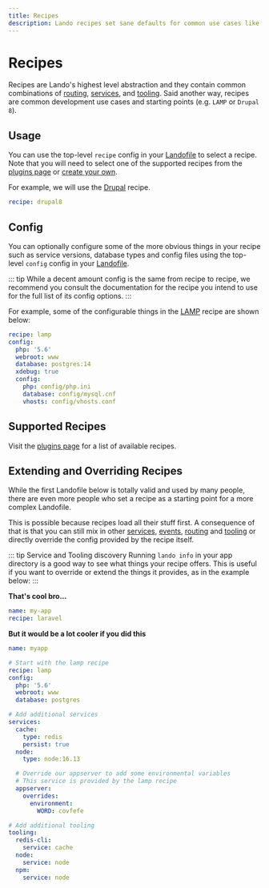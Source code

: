 ```yaml
---
title: Recipes
description: Lando recipes set sane defaults for common use cases like Drupal, WordPress or MEAN but are also highly configurable and extensible for all occasions.
---
```


# Recipes

Recipes are Lando's highest level abstraction and they contain common combinations of [routing](./proxy.md), [services](./services.md), and [tooling](./tooling.md). Said another way, recipes are common development use cases and starting points (e.g. `LAMP` or `Drupal 8`).

## Usage

You can use the top-level `recipe` config in your [Landofile](./index.md) to select a recipe. Note that you will need to select one of the supported recipes from the [plugins page](https://docs.lando.dev/plugins) or [create your own](https://docs.lando.dev/contrib/coder.html#recipes).

For example, we will use the [Drupal](https://docs.lando.dev/drupal/) recipe.

```yaml
recipe: drupal8
```

## Config

You can optionally configure some of the more obvious things in your recipe such as service versions, database types and config files using the top-level `config` config in your [Landofile](./index.md).

::: tip
While a decent amount config is the same from recipe to recipe, we recommend you consult the documentation for the recipe you intend to use for the full list of its config options.
:::

For example, some of the configurable things in the [LAMP](https://docs.lando.dev/lamp/) recipe are shown below:

```yml
recipe: lamp
config:
  php: '5.6'
  webroot: www
  database: postgres:14
  xdebug: true
  config:
    php: config/php.ini
    database: config/mysql.cnf
    vhosts: config/vhosts.conf
```

## Supported Recipes

Visit the [plugins page](https://docs.lando.dev/plugins) for a list of available recipes.

## Extending and Overriding Recipes

While the first Landofile below is totally valid and used by many people, there are even more people who set a recipe as a starting point for a more complex Landofile.

This is possible because recipes load all their stuff first. A consequence of that is that you can still mix in other [services](./services.md), [events](./services.md), [routing](./proxy.md) and [tooling](./tooling.md) or directly override the config provided by the recipe itself.

::: tip Service and Tooling discovery
Running `lando info` in your app directory is a good way to see what things your recipe offers. This is useful if you want to override or extend the things it provides, as in the example below:
:::

**That's cool bro...**

```yaml
name: my-app
recipe: laravel
```

**But it would be a lot cooler if you did this**

```yaml
name: myapp

# Start with the lamp recipe
recipe: lamp
config:
  php: '5.6'
  webroot: www
  database: postgres

# Add additional services
services:
  cache:
    type: redis
    persist: true
  node:
    type: node:16.13

  # Override our appserver to add some environmental variables
  # This service is provided by the lamp recipe
  appserver:
    overrides:
      environment:
        WORD: covfefe

# Add additional tooling
tooling:
  redis-cli:
    service: cache
  node:
    service: node
  npm:
    service: node
```
